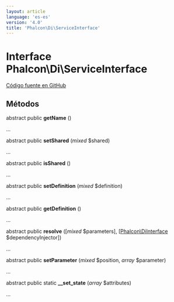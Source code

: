 ```yaml
---
layout: article
language: 'es-es'
version: '4.0'
title: 'Phalcon\Di\ServiceInterface'
---
```


# Interface **Phalcon\Di\ServiceInterface**

<a href="https://github.com/phalcon/cphalcon/tree/v4.0.0/phalcon/di/serviceinterface.zep" class="btn btn-default btn-sm">Código fuente en GitHub</a>

## Métodos

abstract public **getName** ()

...

abstract public **setShared** (*mixed* $shared)

...

abstract public **isShared** ()

...

abstract public **setDefinition** (*mixed* $definition)

...

abstract public **getDefinition** ()

...

abstract public **resolve** ([*mixed* $parameters], [[Phalcon\DiInterface](api/Phalcon_DiInterface) $dependencyInjector])

...

abstract public **setParameter** (*mixed* $position, *array* $parameter)

...

abstract public static **__set_state** (*array* $attributes)

...